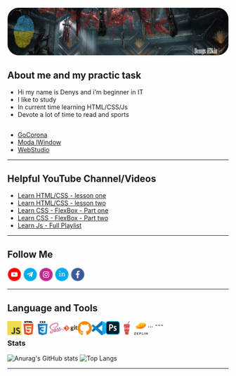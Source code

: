 [![Header](https://github.com/hvoarang/hvoarang/blob/main/assets/hero.png)](https://www.youtube.com/channel/UCSA36ZU0f8_B0U8uamFn5OQ)

## About me and my practic task

- Hi my name is Denys and i'm beginner in IT
- I like to study
- In current time learning HTML/CSS/Js
- Devote a lot of time to read and sports

##

- [GoCorona](https://htmlpreview.github.io/?https://github.com/hvoarang/firstSite/blob/main/html/index.html)
- [Moda lWindow](https://hvoarang.github.io/modal-window/)
- [WebStudio](https://hvoarang.github.io/hvoarang-goit-markup-hw-08/)

---

## Helpful YouTube Channel/Videos

- [Learn HTML/CSS - lesson one](https://www.youtube.com/watch?v=z3GS5oYGq5U&t=2s)
- [Learn HTML/CSS - lesson two](https://www.youtube.com/watch?v=V1_2mV48lOk)
- [Learn CSS - FlexBox - Part one](https://www.youtube.com/watch?v=EO8hH_2OwCU&t=34s)
- [Learn CSS - FlexBox - Part two](https://www.youtube.com/watch?v=uPYUgipiFcM&t=316s)
- [Learn Js - Full Playlist](https://www.youtube.com/watch?v=yJcCKuxfb2o&list=PLM6XATa8CAG7DDIBjNVd78Fv5Ueo930IV)

---

## Follow Me

[![YouTube](https://github.com/hvoarang/hvoarang/blob/main/assets/YT.png)](https://www.youtube.com/channel/UCSA36ZU0f8_B0U8uamFn5OQ)
[![Telegram](https://github.com/hvoarang/hvoarang/blob/main/assets/tg.png)](https://t.me/hvoarang)
[![Instagram](https://github.com/hvoarang/hvoarang/blob/main/assets/inst.png)](https://www.instagram.com/hvoarang/)
[![LinkedIn](https://github.com/hvoarang/hvoarang/blob/main/assets/in.png)](https://www.linkedin.com/in/hvoarang-undefined-50623225b/)
[![Facebook](https://github.com/hvoarang/hvoarang/blob/main/assets/fb.png)](https://www.facebook.com/hvoarang)

---

## Language and Tools

<img align="left" alt="JavaScript" width="32px" src="https://raw.githubusercontent.com/github/explore/80688e429a7d4ef2fca1e82350fe8e3517d3494d/topics/javascript/javascript.png" />
<img align="left" alt="HTML5" width="32px" src="https://raw.githubusercontent.com/github/explore/80688e429a7d4ef2fca1e82350fe8e3517d3494d/topics/html/html.png" />
<img align="left" alt="CSS3" width="32px" src="https://raw.githubusercontent.com/github/explore/80688e429a7d4ef2fca1e82350fe8e3517d3494d/topics/css/css.png" />
<img align="left" alt="Sass" width="32px" src="https://raw.githubusercontent.com/github/explore/80688e429a7d4ef2fca1e82350fe8e3517d3494d/topics/sass/sass.png" />
<img align="left" alt="Git" width="32px" src="https://raw.githubusercontent.com/github/explore/80688e429a7d4ef2fca1e82350fe8e3517d3494d/topics/git/git.png" />
<img align="left" alt="GitHub" width="32px" src="https://github.com/hvoarang/hvoarang/blob/main/assets/github.png" />
<img align="left" alt="Visual Studio Code" width="32px" src="https://raw.githubusercontent.com/github/explore/80688e429a7d4ef2fca1e82350fe8e3517d3494d/topics/visual-studio-code/visual-studio-code.png" />
<img align="left" alt="PS" width="32px" src="https://github.com/hvoarang/hvoarang/blob/main/assets/ps.png" />
<img align="left" alt="Gulp" width="32px" src="https://github.com/hvoarang/hvoarang/blob/main/assets/gulp.png" />
<img align="left" alt="Zeplin" width="32px" src="https://github.com/hvoarang/hvoarang/blob/main/assets/zeplin.png" />
...
---

### Stats

![Anurag's GitHub stats](https://github-readme-stats.vercel.app/api?username=hvoarang) ![Top Langs](https://github-readme-stats.vercel.app/api/top-langs/?username=hvoarang&layout=compact)

---
